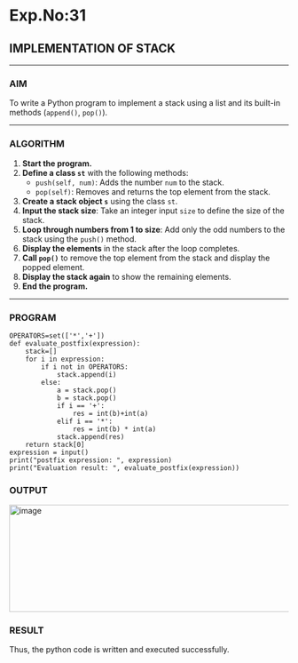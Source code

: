 # Exp.No:31  
## IMPLEMENTATION OF STACK

---

### AIM  
To write a Python program to implement a stack using a list and its built-in methods (`append()`, `pop()`).

---

### ALGORITHM

1. **Start the program.**
2. **Define a class `st`** with the following methods:
   - `push(self, num)`: Adds the number `num` to the stack.
   - `pop(self)`: Removes and returns the top element from the stack.
3. **Create a stack object `s`** using the class `st`.
4. **Input the stack size**: Take an integer input `size` to define the size of the stack.
5. **Loop through numbers from 1 to size**: Add only the odd numbers to the stack using the `push()` method.
6. **Display the elements** in the stack after the loop completes.
7. **Call `pop()`** to remove the top element from the stack and display the popped element.
8. **Display the stack again** to show the remaining elements.
9. **End the program.**

---

### PROGRAM
```
OPERATORS=set(['*','+']) 
def evaluate_postfix(expression):
    stack=[]
    for i in expression:
        if i not in OPERATORS:
            stack.append(i)
        else:
            a = stack.pop()
            b = stack.pop()
            if i == '+':
                res = int(b)+int(a)
            elif i == '*':
                res = int(b) * int(a)
            stack.append(res)
    return stack[0]        
expression = input()
print("postfix expression: ", expression)
print("Evaluation result: ", evaluate_postfix(expression))
```
### OUTPUT

<img width="821" height="193" alt="image" src="https://github.com/user-attachments/assets/5490b252-5743-4988-9207-1067061e3b5b" />

### RESULT

Thus, the python code is written and executed successfully.
